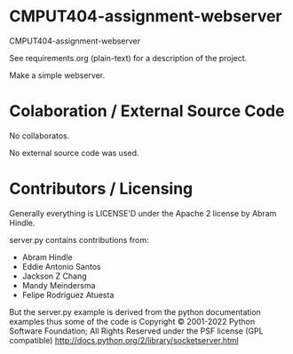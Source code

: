 CMPUT404-assignment-webserver
=============================

CMPUT404-assignment-webserver

See requirements.org (plain-text) for a description of the project.

Make a simple webserver.

Colaboration / External Source Code
========================

No collaboratos.

No external source code was used.

Contributors / Licensing
========================

Generally everything is LICENSE'D under the Apache 2 license by Abram Hindle.

server.py contains contributions from:

* Abram Hindle
* Eddie Antonio Santos
* Jackson Z Chang
* Mandy Meindersma 
* Felipe Rodriguez Atuesta

But the server.py example is derived from the python documentation
examples thus some of the code is Copyright © 2001-2022 Python
Software Foundation; All Rights Reserved under the PSF license (GPL
compatible) http://docs.python.org/2/library/socketserver.html

